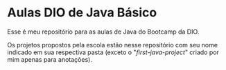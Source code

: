 # Aulas DIO de Java Básico

Esse é meu repositório para as aulas de Java do Bootcamp da DIO.

Os projetos propostos pela escola estão nesse repositório com seu nome indicado em sua respectiva pasta (exceto o "*first-java-project*" criado por mim apenas para anotações).

